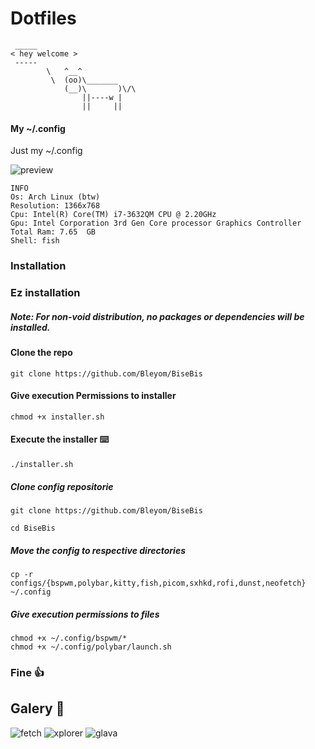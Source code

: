 
# Dotfiles

```
 _____ 
< hey welcome >
 ----- 
        \   ^__^
         \  (oo)\_______
            (__)\       )\/\
                ||----w |
                ||     ||
```
#### My ~/.config 

Just my ~/.config

![preview](https://i.imgur.com/wLlQibR.png)

```
INFO
Os: Arch Linux (btw)
Resolution: 1366x768
Cpu: Intel(R) Core(TM) i7-3632QM CPU @ 2.20GHz
Gpu: Intel Corporation 3rd Gen Core processor Graphics Controller
Total Ram: 7.65  GB
Shell: fish
```

### Installation 

### Ez installation
##### Note: For non-void distribution, no packages or dependencies will be installed.
#### Clone the repo
```
git clone https://github.com/Bleyom/BiseBis
```
#### Give execution Permissions to installer
```
chmod +x installer.sh
```
#### Execute the installer ⌨️
```
./installer.sh
```
##### Clone config repositorie

```
git clone https://github.com/Bleyom/BiseBis
```

```
cd BiseBis
```

##### Move the config to respective directories

```
cp -r configs/{bspwm,polybar,kitty,fish,picom,sxhkd,rofi,dunst,neofetch} ~/.config
```

##### Give execution permissions to files


```
chmod +x ~/.config/bspwm/*
chmod +x ~/.config/polybar/launch.sh
```

### Fine :thumbsup:

## Galery 📸

![fetch](https://i.imgur.com/tjQW3yP.png)
![xplorer](https://i.imgur.com/YlhES4U.png)
![glava](https://i.imgur.com/RTCN4Pa.png)
